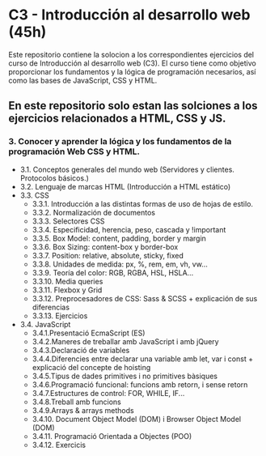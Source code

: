 # C3 - Introducción al desarrollo web (45h)

Este repositorio contiene la solocion a los correspondientes ejercicios del curso de Introducción al desarrollo web (C3). El curso tiene como objetivo proporcionar los fundamentos y la lógica de programación necesarios, así como las bases de JavaScript, CSS y HTML.

## En este repositorio solo estan las solciones a los ejercicios relacionados a HTML, CSS y JS.

### 3. Conocer y aprender la lógica y los fundamentos de la programación Web CSS y HTML.

- 3.1. Conceptos generales del mundo web (Servidores y clientes. Protocolos básicos.)
- 3.2. Lenguaje de marcas HTML (Introducción a HTML estático)
- 3.3. CSS
  - 3.3.1. Introducción a las distintas formas de uso de hojas de estilo.
  - 3.3.2. Normalización de documentos
  - 3.3.3. Selectores CSS
  - 3.3.4. Especificidad, herencia, peso, cascada y !important
  - 3.3.5. Box Model: content, padding, border y margin
  - 3.3.6. Box Sizing: content-box y border-box
  - 3.3.7. Position: relative, absolute, sticky, fixed
  - 3.3.8. Unidades de medida: px, %, rem, em, vh, vw...
  - 3.3.9. Teoría del color: RGB, RGBA, HSL, HSLA...
  - 3.3.10. Media queries
  - 3.3.11. Flexbox y Grid
  - 3.3.12. Preprocesadores de CSS: Sass & SCSS + explicación de sus diferencias
  - 3.3.13. Ejercicios
- 3.4. JavaScript
  - 3.4.1.Presentació EcmaScript (ES)
  - 3.4.2.Maneres de treballar amb JavaScript i amb jQuery
  - 3.4.3.Declaració de variables
  - 3.4.4.Diferencies entre declarar una variable amb let, var i const + explicació del
    concepte de hoisting
  - 3.4.5.Tipus de dades primitives i no primitives bàsiques
  - 3.4.6.Programació funcional: funcions amb retorn, i sense retorn
  - 3.4.7.Estructures de control: FOR, WHILE, IF...
  - 3.4.8.Treball amb funcions
  - 3.4.9.Arrays & arrays methods
  - 3.4.10. Document Object Model (DOM) i Browser Object Model (DOM)
  - 3.4.11. Programació Orientada a Objectes (POO)
  - 3.4.12. Exercicis

